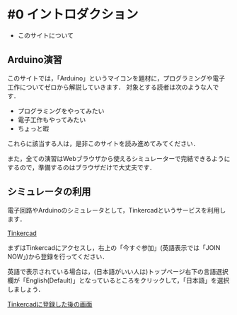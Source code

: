 # #0 イントロダクション
- このサイトについて

## Arduino演習
このサイトでは，「Arduino」というマイコンを題材に，プログラミングや電子工作についてゼロから解説していきます．
対象とする読者は次のような人です．
- プログラミングをやってみたい
- 電子工作もやってみたい
- ちょっと暇

これらに該当する人は，是非このサイトを読み進めてみてください．

また，全ての演習はWebブラウザから使えるシミュレーターで完結できるようにするので，準備するのはブラウザだけで大丈夫です．

## シミュレータの利用
電子回路やArduinoのシミュレータとして，Tinkercadというサービスを利用します．

[Tinkercad](https://www.tinkercad.com/)

まずはTinkercadにアクセスし，右上の「今すぐ参加」(英語表示では「JOIN NOW」)から登録を行ってください．

英語で表示されている場合は，(日本語がいい人は)トップページ右下の言語選択欄が「English(Default)」となっているところをクリックして，「日本語」を選択しましょう．

[Tinkercadに登録した後の画面](https://raw.githubusercontent.com/w-haibara/w-haibara.github.io/dev/src/views/seminar/posts/assets/0/1.PNG)
